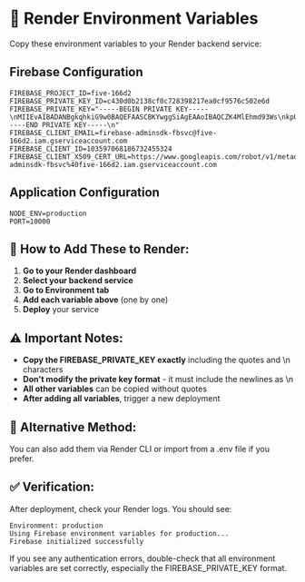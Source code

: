 # 🔧 Render Environment Variables

Copy these environment variables to your Render backend service:

## Firebase Configuration

```
FIREBASE_PROJECT_ID=five-166d2
FIREBASE_PRIVATE_KEY_ID=c430d0b2138cf0c728398217ea0cf9576c502e6d
FIREBASE_PRIVATE_KEY="-----BEGIN PRIVATE KEY-----\nMIIEvAIBADANBgkqhkiG9w0BAQEFAASCBKYwggSiAgEAAoIBAQCZK4MlEhmd93Ws\nkpU7vXaDiXXmLizZuUE5zE6GBZvKk9j9dDfRnbt3v8fWn1f4j4NtcD/Jx0W0xlnC\nklxZkBZcAA84ZmET+StGUYwZj9BsAkzZJ3ZeRMbC/zWKyHlKfvBHqge7t+H8N+yy\nHBSDgrwuDtJDA91SNbb4dhu/3d5WNqRwh2tOaEhSXrGAUIZA5917+gS54yq3tzGe\nnlO5TtYSyv3TWnn3kgL/mw4r8EROAMPPX7j4Mw/Wx4ABtrExxFgnbsbOw3coS7q7\nLmM9NjXOOq0gyyrK/tqxfCZDs1LmizSe81hQRqitL+fE4VjrlOcLpt7eKaS+lXrN\nzmXR+ZHRAgMBAAECggEACdQyercCINJn4TaYz/gU+lTgVXCCHUiXiGt1YIFMoX/C\nTWVfTZq3FHSgkMOx4/floaix1zNr5DFUQjmdJnwqCyZP07kyIpN7NOx3to41fDDb\nmJXBMURtksbIu0qpCeBCb/7XtzKSFFrMXBOUN2o0xCncUUOWuLdMsf32QuYsZdDL\naw+HenxXa/eRG6FF2WjEMiddRDEitOre6pfNhscq1dIaHxtmARXEv3egG5LYpgkX\nI41psj2n4Wea0YTsOnMh08izMeBb78+lcS0z67i96pZFoX0Y8qICAS3GQBlTzt9Y\nAU3hxAobGTMD2+XeFmfJSQCUUY0nE1/x0WGHuxCzvwKBgQDIgm5MaKrUcmn3hCni\n28SrUipHYg7DkodK9FiliiySSMHdjaLUssrlWigud8J2HfgfSedakIwmXN3JhxFG\n4ScM8y0MOSCOA6UrUw75UZaYCjLVd7c1GuliAT1eGgzLONjioC+l/9OXVXat6n5q\nPZ9PLfWBUcqzi23wNKU9fuCImwKBgQDDjzNqUVfsM4jqnDkNsrZwxpXaxYc4+FmE\ngpmtaxTld71X1hsqZe/RwQ/rtsyb0pwv+NIcQeO3Z58hVWCdNlNwOEXPAK17xmoo\nua7qRme6DTAoRTufQ9rfhX7iltImoqOQ7bJQKXAbZgWOiEFkc5cTqdZq106PSNLq\nqn0AuJtoAwKBgFFptENOFF7ifehEP4WfWkF9wTDuvbPnIQvsHrpIWkSjSiQdSEo4\ntm1dqAcGFW1ESeTaaxe4rU8+UcdsEjXHYcW+T0IxR+ihzkTDGsdcu1rMeUt3qmnj\nnXNvsW0uApfZYybRh8dNEqrVxrRjDCUzFCZgMNjrTvSL3n2zwowvoheVAoGAP6dZ\nAP5BNC0CH/uBxqepIsRA+tjYzv5nhO5Nv1jfkGGNTA3xAbf0e73vxLXXm9DN7f97\nxJ7d1FDyRxNXQ1Tvi9OFRX/e+C75VxA5kyAfmzu3tSPz6D9Z+u+lAXQ+Kz09KGt2\nYwlZ6FEo9d/8CQpm3ouls1kpxRHbNW8RCS8NxqkCgYAd5n1NwXXKqFm6MVBvnzWA\nww3SayqokYjGvK/atWUafRx5/d1bCAlSvDzoobZuY0lc41+O6WVmelNEUtfnvd1h\nTiDRC/LTclfZ/xYF1UMabb5O7cUSLk2XE0jFCqJDnqL6Yhtyo/WBzn/mPfsWOIvc\nktmHdnAqvSvisbuMCZjWmA==\n-----END PRIVATE KEY-----\n"
FIREBASE_CLIENT_EMAIL=firebase-adminsdk-fbsvc@five-166d2.iam.gserviceaccount.com
FIREBASE_CLIENT_ID=103597068186732455324
FIREBASE_CLIENT_X509_CERT_URL=https://www.googleapis.com/robot/v1/metadata/x509/firebase-adminsdk-fbsvc%40five-166d2.iam.gserviceaccount.com
```

## Application Configuration

```
NODE_ENV=production
PORT=10000
```

## 🚀 How to Add These to Render:

1. **Go to your Render dashboard**
2. **Select your backend service**
3. **Go to Environment tab**
4. **Add each variable above** (one by one)
5. **Deploy** your service

## ⚠️ Important Notes:

- **Copy the FIREBASE_PRIVATE_KEY exactly** including the quotes and \n characters
- **Don't modify the private key format** - it must include the newlines as \n
- **All other variables** can be copied without quotes
- **After adding all variables**, trigger a new deployment

## 🔧 Alternative Method:

You can also add them via Render CLI or import from a .env file if you prefer.

## ✅ Verification:

After deployment, check your Render logs. You should see:
```
Environment: production
Using Firebase environment variables for production...
Firebase initialized successfully
```

If you see any authentication errors, double-check that all environment variables are set correctly, especially the FIREBASE_PRIVATE_KEY format.
